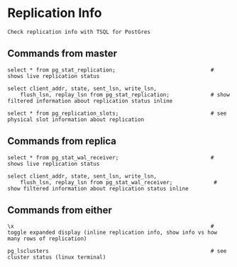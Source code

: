 # Replication Info

    Check replication info with TSQL for PostGres
    
## Commands from master

    select * from pg_stat_replication;                              # shows live replication status
    
    select client_addr, state, sent_lsn, write_lsn,
        flush_lsn, replay_lsn from pg_stat_replication;             # show filtered information about replication status inline
    
    select * from pg_replication_slots;                             # see physical slot information about replication
    
## Commands from replica

    select * from pg_stat_wal_receiver;                             # shows live replication status
    
    select client_addr, state, sent_lsn, write_lsn,
        flush_lsn, replay_lsn from pg_stat_wal_receiver;             # show filtered information about replication status inline
    
## Commands from either

    \x                                                              # toggle expanded display (inline replication info, show info vs how many rows of replication)

    pg_lsclusters                                                   # see cluster status (linux terminal)